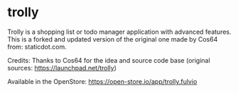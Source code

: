 # trolly

Trolly is a shopping list or todo manager application with advanced features.
This is a forked and updated version of the original one made by Cos64 from: staticdot.com.

Credits: Thanks to Cos64 for the idea and source code base (original sources: https://launchpad.net/trolly)

Available in the OpenStore: https://open-store.io/app/trolly.fulvio
